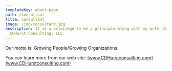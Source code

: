 ```yaml
---
templateKey: about-page
path: /consultant
title: consultant
image: /img/consultant.jpg
description: It is a privilege to be a principle—along with my wife, Dayna—in
  CDHurst Consulting, LLC.
---
```

Our motto is: Growing People/Growing Organizations.

You can learn more from our web site: [www.CDHurstconsulting.com](www.CDHurstconsulting.com)